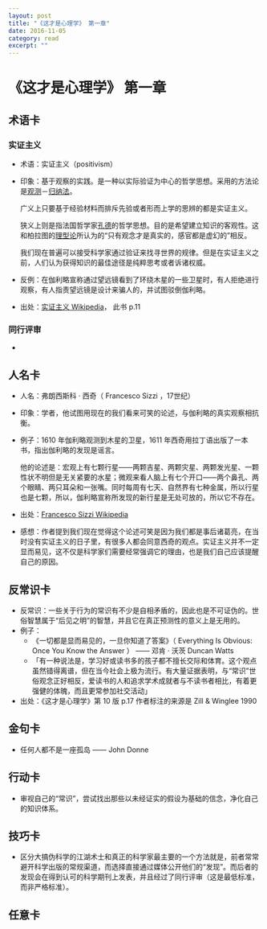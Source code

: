 ```yaml
---
layout: post
title: "《这才是心理学》 第一章" 
date: 2016-11-05 
category: read 
excerpt: ""
---
```


# 《这才是心理学》 第一章
## 术语卡

### 实证主义

- 术语：实证主义（positivism）

- 印象：基于观察的实践。是一种以实际验证为中心的哲学思想。采用的方法论是[观测](https://zh.wikipedia.org/wiki/%E8%A7%80%E6%B8%AC)－[归纳法](https://zh.wikipedia.org/wiki/%E5%BD%92%E7%BA%B3%E6%B3%95)。

  广义上只要基于经验材料而排斥先验或者形而上学的思辨的都是实证主义。

  狭义上则是指法国哲学家[孔德](https://zh.wikipedia.org/wiki/%E5%A5%A5%E5%8F%A4%E6%96%AF%E7%89%B9%C2%B7%E5%AD%94%E5%BE%B7)的哲学思想。目的是希望建立知识的客观性。这和柏拉图的[理型论](https://zh.wikipedia.org/wiki/%E7%90%86%E5%9E%8B%E8%AB%96)所认为的“只有观念才是真实的，感官都是虚幻的”相反。

  我们现在普遍可以接受科学家通过验证来找寻世界的规律。但是在实证主义之前，人们认为获得知识的最佳途径是纯粹思考或者诉诸权威。

- 反例：在伽利略宣称通过望远镜看到了环绕木星的一些卫星时，有人拒绝进行观察，有人指责望远镜是设计来骗人的，并试图驳倒伽利略。

- 出处：[实证主义 Wikipedia](https://zh.wikipedia.org/wiki/%E5%AE%9E%E8%AF%81%E4%B8%BB%E4%B9%89)， 此书 p.11

### 同行评审

- ​

## 人名卡

- 人名：弗朗西斯科 · 西奇（ Francesco Sizzi ，17世纪）

- 印象：学者，他试图用现在的我们看来可笑的论述，与伽利略的真实观察相抗衡。

- 例子：1610 年伽利略观测到木星的卫星，1611 年西奇用拉丁语出版了一本书，指出伽利略的发现是谣言。

  他的论述是：宏观上有七颗行星——两颗吉星、两颗灾星、两颗发光星、一颗性状不明但是无关紧要的水星；微观来看人脑上有七个开口——两个鼻孔、两个眼睛、两只耳朵和一张嘴。同时每周有七天、自然界有七种金属，所以行星也是七颗，所以，伽利略宣称所发现的新行星是无处可放的，所以它不存在。

- 出处：[Francesco Sizzi Wikipedia](https://en.wikipedia.org/wiki/Francesco_Sizzi)

- 感想：作者提到我们现在觉得这个论述可笑是因为我们都是事后诸葛亮，在当时没有实证主义的日子里，有很多人都会同意西奇的观点。实证主义并不一定显而易见，这不仅是科学家们需要经常强调它的理由，也是我们自己应该提醒自己的原因。

## 反常识卡

- 反常识：一些关于行为的常识有不少是自相矛盾的，因此也是不可证伪的。世俗智慧属于“后见之明”的智慧，并且它在真正预测性的意义上是无用的。
- 例子：
  - 《一切都是显而易见的，一旦你知道了答案》（ Everything Is Obvious: Once You Know the Answer ） —— 邓肯 · 沃茨 Duncan Watts
  - 「有一种说法是，学习好或读书多的孩子都不擅长交际和体育。这个观点虽然错得离谱，但在当今社会上极为流行。有大量证据表明，与“常识”世俗观念正好相反，爱读书的人和追求学术成就者与不读书者相比，有着更强健的体魄，而且更常参加社交活动」
- 出处：《这才是心理学》第 10 版 p.17 作者标注的来源是 Zill & Winglee 1990

## 金句卡

- 任何人都不是一座孤岛 —— John Donne

## 行动卡

- 审视自己的“常识”，尝试找出那些以未经证实的假设为基础的信念，净化自己的知识体系。

## 技巧卡

- 区分大搞伪科学的江湖术士和真正的科学家最主要的一个方法就是，前者常常避开科学出版的常规渠道，而选择直接通过媒体公开他们的“发现”。而后者的发现会在得到认可的科学期刊上发表，并且经过了同行评审（这是最低标准，而非严格标准）。

## 任意卡